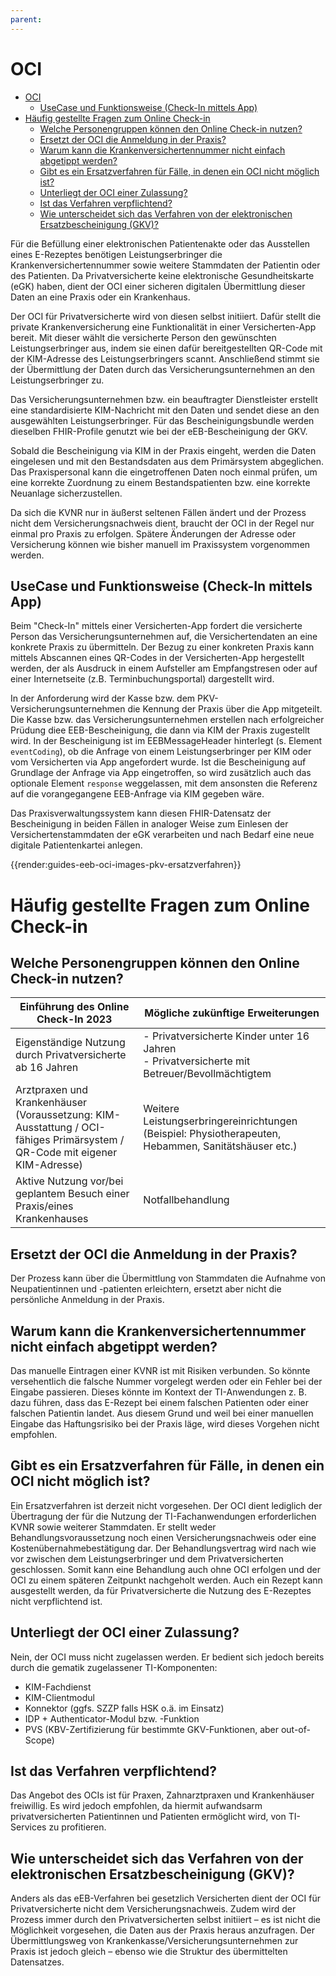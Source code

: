 ```yaml
---
parent:
---
```

# OCI

- [OCI](#oci)
  - [UseCase und Funktionsweise (Check-In mittels App)](#usecase-und-funktionsweise-check-in-mittels-app)
- [Häufig gestellte Fragen zum Online Check-in](#häufig-gestellte-fragen-zum-online-check-in)
  - [Welche Personengruppen können den Online Check-in nutzen?](#welche-personengruppen-können-den-online-check-in-nutzen)
  - [Ersetzt der OCI die Anmeldung in der Praxis?](#ersetzt-der-oci-die-anmeldung-in-der-praxis)
  - [Warum kann die Krankenversichertennummer nicht einfach abgetippt werden?](#warum-kann-die-krankenversichertennummer-nicht-einfach-abgetippt-werden)
  - [Gibt es ein Ersatzverfahren für Fälle, in denen ein OCI nicht möglich ist?](#gibt-es-ein-ersatzverfahren-für-fälle-in-denen-ein-oci-nicht-möglich-ist)
  - [Unterliegt der OCI einer Zulassung?](#unterliegt-der-oci-einer-zulassung)
  - [Ist das Verfahren verpflichtend?](#ist-das-verfahren-verpflichtend)
  - [Wie unterscheidet sich das Verfahren von der elektronischen Ersatzbescheinigung (GKV)?](#wie-unterscheidet-sich-das-verfahren-von-der-elektronischen-ersatzbescheinigung-gkv)

Für die Befüllung einer elektronischen Patientenakte oder das Ausstellen eines E-Rezeptes benötigen Leistungserbringer die Krankenversichertennummer sowie weitere Stammdaten der Patientin oder des Patienten. Da Privatversicherte keine elektronische Gesundheitskarte (eGK) haben, dient der OCI einer sicheren digitalen Übermittlung dieser Daten an eine Praxis oder ein Krankenhaus.

Der OCI für Privatversicherte wird von diesen selbst initiiert. Dafür stellt die private Krankenversicherung eine Funktionalität in einer Versicherten-App bereit. Mit dieser wählt die versicherte Person den gewünschten Leistungserbringer aus, indem sie einen dafür bereitgestellten QR-Code mit der KIM-Adresse des Leistungserbringers scannt. Anschließend stimmt sie der Übermittlung der Daten durch das Versicherungsunternehmen an den Leistungserbringer zu.

Das Versicherungsunternehmen bzw. ein beauftragter Dienstleister erstellt eine standardisierte KIM-Nachricht mit den Daten und sendet diese an den ausgewählten Leistungserbringer. Für das Bescheinigungsbundle werden dieselben FHIR-Profile genutzt wie bei der eEB-Bescheinigung der GKV.

Sobald die Bescheinigung via KIM in der Praxis eingeht, werden die Daten eingelesen und mit den Bestandsdaten aus dem Primärsystem abgeglichen. Das Praxispersonal kann die eingetroffenen Daten noch einmal prüfen, um eine korrekte Zuordnung zu einem Bestandspatienten bzw. eine korrekte Neuanlage sicherzustellen.

Da sich die KVNR nur in äußerst seltenen Fällen ändert und der Prozess nicht dem Versicherungsnachweis dient, braucht der OCI in der Regel nur einmal pro Praxis zu erfolgen. Spätere Änderungen der Adresse oder Versicherung können wie bisher manuell im Praxissystem vorgenommen werden.

## UseCase und Funktionsweise (Check-In mittels App)

Beim "Check-In" mittels einer Versicherten-App fordert die versicherte Person das Versicherungsunternehmen auf, die Versichertendaten an eine konkrete Praxis zu übermitteln.
Der Bezug zu einer konkreten Praxis kann mittels Abscannen eines QR-Codes in der Versicherten-App hergestellt werden, der als Ausdruck in einem Aufsteller am Empfangstresen oder auf einer Internetseite (z.B. Terminbuchungsportal) dargestellt wird.

In der Anforderung wird der Kasse bzw. dem PKV-Versicherungsunternehmen die Kennung der Praxis über die App mitgeteilt.
Die Kasse bzw. das Versicherungsunternehmen erstellen nach erfolgreicher Prüdung diee EEB-Bescheinigung, die dann via KIM der Praxis zugestellt wird.
In der Bescheinigung ist im EEBMessageHeader hinterlegt (s. Element `eventCoding`), ob die Anfrage von einem Leistungserbringer per KIM oder vom Versicherten via App angefordert wurde.
Ist die Bescheinigung auf Grundlage der Anfrage via App eingetroffen, so wird zusätzlich auch das optionale Element `response` weggelassen, mit dem ansonsten die Referenz auf die vorangegangene EEB-Anfrage via KIM gegeben wäre.

Das Praxisverwaltungssystem kann diesen FHIR-Datensatz der Bescheinigung in beiden Fällen in analoger Weise zum Einlesen der Versichertenstammdaten der eGK verarbeiten und nach Bedarf eine neue digitale Patientenkartei anlegen.

{{render:guides-eeb-oci-images-pkv-ersatzverfahren}}

# Häufig gestellte Fragen zum Online Check-in

## Welche Personengruppen können den Online Check-in nutzen?

|Einführung des Online Check-In 2023|Mögliche zukünftige Erweiterungen|
|---|---|
|Eigenständige Nutzung durch Privatversicherte ab 16 Jahren| - Privatversicherte Kinder unter 16 Jahren<br/> - Privatversicherte mit Betreuer/Bevollmächtigtem|
|Arztpraxen und Krankenhäuser (Voraussetzung: KIM-Ausstattung / OCI-fähiges Primärsystem / QR-Code mit eigener KIM-Adresse)|Weitere Leistungserbringereinrichtungen (Beispiel: Physiotherapeuten, Hebammen, Sanitätshäuser etc.)|
|Aktive Nutzung vor/bei geplantem Besuch einer Praxis/eines Krankenhauses|Notfallbehandlung|

## Ersetzt der OCI die Anmeldung in der Praxis?

Der Prozess kann über die Übermittlung von Stammdaten die Aufnahme von Neupatientinnen und -patienten erleichtern, ersetzt aber nicht die persönliche Anmeldung in der Praxis.

## Warum kann die Krankenversichertennummer nicht einfach abgetippt werden?

Das manuelle Eintragen einer KVNR ist mit Risiken verbunden. So könnte versehentlich die falsche Nummer vorgelegt werden oder ein Fehler bei der Eingabe passieren. Dieses könnte im Kontext der TI-Anwendungen z. B. dazu führen, dass das E-Rezept bei einem falschen Patienten oder einer falschen Patientin landet. Aus diesem Grund und weil bei einer manuellen Eingabe das Haftungsrisiko bei der Praxis läge, wird dieses Vorgehen nicht empfohlen.

## Gibt es ein Ersatzverfahren für Fälle, in denen ein OCI nicht möglich ist?

Ein Ersatzverfahren ist derzeit nicht vorgesehen. Der OCI dient lediglich der Übertragung der für die Nutzung der TI-Fachanwendungen erforderlichen KVNR sowie weiterer Stammdaten. Er stellt weder Behandlungsvoraussetzung noch einen Versicherungsnachweis oder eine Kostenübernahmebestätigung dar. Der Behandlungsvertrag wird nach wie vor zwischen dem Leistungserbringer und dem Privatversicherten geschlossen. Somit kann eine Behandlung auch ohne OCI erfolgen und der OCI zu einem späteren Zeitpunkt nachgeholt werden. Auch ein Rezept kann ausgestellt werden, da für Privatversicherte die Nutzung des E-Rezeptes nicht verpflichtend ist.

## Unterliegt der OCI einer Zulassung?

Nein, der OCI muss nicht zugelassen werden. Er bedient sich jedoch bereits durch die gematik zugelassener TI-Komponenten:

- KIM-Fachdienst
- KIM-Clientmodul
- Konnektor (ggfs. SZZP falls HSK o.ä. im Einsatz)
- IDP + Authenticator-Modul bzw. -Funktion
- PVS (KBV-Zertifizierung für bestimmte GKV-Funktionen, aber out-of-Scope)

## Ist das Verfahren verpflichtend?

Das Angebot des OCIs ist für Praxen, Zahnarztpraxen und Krankenhäuser freiwillig. Es wird jedoch empfohlen, da hiermit aufwandsarm privatversicherten Patientinnen und Patienten ermöglicht wird, von TI-Services zu profitieren.

## Wie unterscheidet sich das Verfahren von der elektronischen Ersatzbescheinigung (GKV)?

Anders als das eEB-Verfahren bei gesetzlich Versicherten dient der OCI für Privatversicherte nicht dem Versicherungsnachweis. Zudem wird der Prozess immer durch den Privatversicherten selbst initiiert – es ist nicht die Möglichkeit vorgesehen, die Daten aus der Praxis heraus anzufragen. Der Übermittlungsweg von Krankenkasse/Versicherungsunternehmen zur Praxis ist jedoch gleich – ebenso wie die Struktur des übermittelten Datensatzes.
